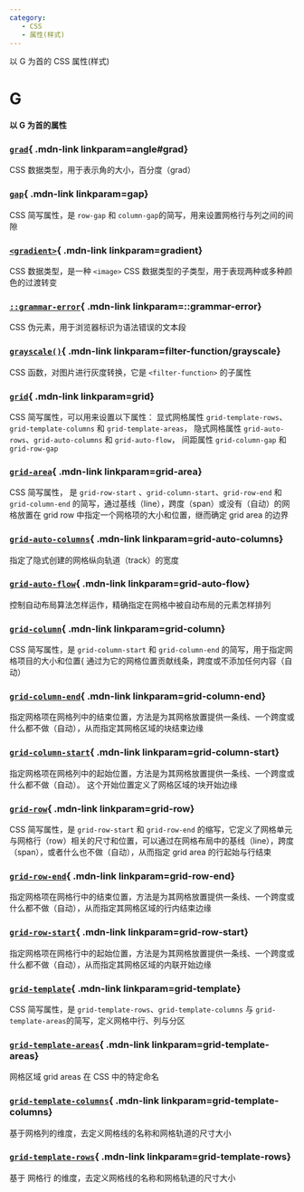 ```yaml
---
category:
   - CSS
   - 属性(样式) 
---
```


以 G 为首的 CSS 属性(样式) 

<!-- more -->


# G

#### 以 G 为首的属性

<Mcard>

### [`grad`][zh-link]{ .mdn-link linkparam=angle#grad}
CSS 数据类型，用于表示角的大小，百分度（grad）
</Mcard>

<Mcard>

### [`gap`][zh-link]{ .mdn-link linkparam=gap}
CSS 简写属性，是 `row-gap` 和 `column-gap`的简写，用来设置网格行与列之间的间隙
</Mcard>

<Mcard>

### [`<gradient>`][zh-link]{ .mdn-link linkparam=gradient}
CSS 数据类型，是一种 `<image>` CSS 数据类型的子类型，用于表现两种或多种颜色的过渡转变
</Mcard>

<Mcard>

### [`::grammar-error`][zh-link]{ .mdn-link linkparam=::grammar-error}
CSS 伪元素，用于浏览器标识为语法错误的文本段
</Mcard>

<Mcard>

### [`grayscale()`][zh-link]{ .mdn-link linkparam=filter-function/grayscale}
CSS 函数，对图片进行灰度转换，它是 `<filter-function>` 的子属性
</Mcard>

<Mcard>

### [`grid`][zh-link]{ .mdn-link linkparam=grid}
CSS 简写属性，可以用来设置以下属性： 显式网格属性 `grid-template-rows`、`grid-template-columns` 和 `grid-template-areas`， 隐式网格属性 `grid-auto-rows`、`grid-auto-columns` 和 `grid-auto-flow`， 间距属性 `grid-column-gap` 和 `grid-row-gap`
</Mcard>

<Mcard>

### [`grid-area`][zh-link]{ .mdn-link linkparam=grid-area}
CSS 简写属性， 是 `grid-row-start` 、`grid-column-start`、`grid-row-end` 和 `grid-column-end` 的简写，通过基线（line），跨度（span）或没有（自动）的网格放置在 grid row 中指定一个网格项的大小和位置，继而确定 grid area 的边界
</Mcard>

<Mcard>

### [`grid-auto-columns`][zh-link]{ .mdn-link linkparam=grid-auto-columns}
指定了隐式创建的网格纵向轨道（track）的宽度
</Mcard>

<Mcard>

### [`grid-auto-flow`][zh-link]{ .mdn-link linkparam=grid-auto-flow}
控制自动布局算法怎样运作，精确指定在网格中被自动布局的元素怎样排列
</Mcard>

<Mcard>

### [`grid-column`][zh-link]{ .mdn-link linkparam=grid-column}
CSS 简写属性，是 `grid-column-start` 和 `grid-column-end` 的简写，用于指定网格项目的大小和位置{ 通过为它的网格位置贡献线条，跨度或不添加任何内容（自动）
</Mcard>

<Mcard>

### [`grid-column-end`][en-link]{ .mdn-link linkparam=grid-column-end}
指定网格项在网格列中的结束位置，方法是为其网格放置提供一条线、一个跨度或什么都不做（自动），从而指定其网格区域的块结束边缘
</Mcard>

<Mcard>

### [`grid-column-start`][en-link]{ .mdn-link linkparam=grid-column-start}
指定网格项在网格列中的起始位置，方法是为其网格放置提供一条线、一个跨度或什么都不做（自动）。 这个开始位置定义了网格区域的块开始边缘
</Mcard>

<Mcard>

### [`grid-row`][zh-link]{ .mdn-link linkparam=grid-row}
CSS 简写属性，是 `grid-row-start` 和 `grid-row-end` 的缩写，它定义了网格单元与网格行（row）相关的尺寸和位置，可以通过在网格布局中的基线（line），跨度（span），或者什么也不做（自动），从而指定 grid area 的行起始与行结束
</Mcard>

<Mcard>

### [`grid-row-end`][en-link]{ .mdn-link linkparam=grid-row-end}
指定网格项在网格行中的结束位置，方法是为其网格放置提供一条线、一个跨度或什么都不做（自动），从而指定其网格区域的行内结束边缘
</Mcard>

<Mcard>

### [`grid-row-start`][en-link]{ .mdn-link linkparam=grid-row-start}
指定网格项在网格行中的起始位置，方法是为其网格放置提供一条线、一个跨度或什么都不做（自动），从而指定其网格区域的内联开始边缘
</Mcard>

<Mcard>

### [`grid-template`][zh-link]{ .mdn-link linkparam=grid-template}
CSS 简写属性，是 `grid-template-rows`、`grid-template-columns` 与 `grid-template-areas`的简写，定义网格中行、列与分区
</Mcard>

<Mcard>

### [`grid-template-areas`][zh-link]{ .mdn-link linkparam=grid-template-areas}
网格区域 grid areas 在 CSS 中的特定命名
</Mcard>

<Mcard>

### [`grid-template-columns`][zh-link]{ .mdn-link linkparam=grid-template-columns}
基于网格列的维度，去定义网格线的名称和网格轨道的尺寸大小
</Mcard>

<Mcard>

### [`grid-template-rows`][zh-link]{ .mdn-link linkparam=grid-template-rows}
基于 网格行 的维度，去定义网格线的名称和网格轨道的尺寸大小
</Mcard>

[zh-link]:https://developer.mozilla.org/zh-CN/docs/Web/CSS/
[en-link]:https://developer.mozilla.org/en-US/docs/Web/CSS/